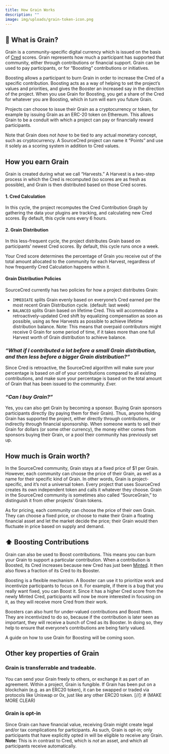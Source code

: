 ```yaml
---
title: How Grain Works
description: ""
image: img/uploads/grain-token-icon.png
---
```

## 🌾 What is Grain?

Grain is a community-specific digital currency which is issued on the basis of [Cred](/docs/beta/cred) scores. Grain represents how much a participant has supported that community, either through contributions or financial support. Grain can be used to pay participants, or for “Boosting” contributions or initiatives. 

Boosting allows a participant to burn Grain in order to increase the Cred of a specific contribution. Boosting acts as a way of helping to set the project’s values and priorities, and gives the Booster an increased say in the direction of the project. When you use Grain for Boosting, you get a share of the Cred for whatever you are Boosting, which in turn will earn you future Grain.

Projects can choose to issue their Grain as a cryptocurrency or token, for example by issuing Grain as an ERC-20 token on Ethereum. This allows Grain to be a conduit with which a project can pay or financially reward participants.

Note that Grain does not _have_ to be tied to any actual monetary concept, such as cryptocurrency. A SourceCred project can name it “Points” and use it solely as a scoring system in addition to Cred values.

## How you earn Grain

Grain is created during what we call “Harvests.” A Harvest is a two-step process in which the Cred is recomputed (so scores are as fresh as possible), and Grain is then distributed based on those Cred scores.

#### 1. Cred Calculation
In this cycle, the project recomputes the Cred Contribution Graph by gathering the data your plugins are tracking, and calculating new Cred scores. By default, this cycle runs every 6 hours.

#### 2. Grain Distribution
In this less-frequent cycle, the project distributes Grain based on participants’ newest Cred scores. By default, this cycle runs once a week.

Your Cred score determines the percentage of Grain you receive out of the total amount allocated to the community for each Harvest, regardless of how frequently Cred Calculation happens within it. 

#### Grain Distribution Policies
SourceCred currently has two policies for how a project distributes Grain:

- `IMMEDIATE` splits Grain evenly based on everyone’s Cred earned per the most recent Grain Distribution cycle. (default: last week)
- `BALANCED` splits Grain based on lifetime Cred. This will accommodate a retroactively-updated Cred shift by equalizing compensation as soon as possible, using as few Harvests as possible to achieve lifetime distribution balance. Note: This means that overpaid contributors might receive 0 Grain for some period of time, if it takes more than one full Harvest worth of Grain distribution to achieve balance.


### _“What if I contributed a lot before a small Grain distribution, and then less before a bigger Grain distribution?”_

Since Cred is retroactive, the SourceCred algorithm will make sure your percentage is based on _all_ of your contributions compared to all existing contributions, and make sure your percentage is based on the total amount of Grain that has been issued to the community. _Ever._ 

### _“Can I buy Grain?”_

Yes, you can also get Grain by becoming a sponsor. Buying Grain sponsors participants directly (by paying them for their Grain). Thus, anyone holding Grain has supported the project, either directly through contributions, or indirectly through financial sponsorship. When someone wants to sell their Grain for dollars (or some other currency), the money either comes from sponsors buying their Grain, or a pool their community has previously set up.

## How much is Grain worth?

In the SourceCred community, Grain stays at a fixed price of $1 per Grain. However, each community can choose the price of their Grain, as well as a name for their specific kind of Grain. In other words, Grain is project-specific, and it’s not a universal token. Every project that uses SourceCred creates its own independent token and calls it whatever they choose. Grain in the SourceCred community is sometimes also called “SourceGrain,” to distinguish it from other projects’ Grain tokens.

As for pricing, each community can choose the price of their own Grain. They can choose a fixed price, or choose to make their Grain a floating financial asset and let the market decide the price; their Grain would then fluctuate in price based on supply and demand. 


## ⬆️ Boosting Contributions

Grain can also be used to Boost contributions. This means you can burn your Grain to support a particular contribution. When a contribution is Boosted, its Cred increases because new Cred has just been [Minted](/docs/beta/cred#-cred-minting). It then also flows a fraction of its Cred to its Booster.

Boosting is a flexible mechanism. A Booster can use it to prioritize work and incentivize participants to focus on it. For example, if there is a bug that you really want fixed, you can Boost it. Since it has a higher Cred score from the newly Minted Cred, participants will now be more interested in focusing on it, as they will receive more Cred from their work.

Boosters can also hunt for under-valued contributions and Boost them. They are incentivized to do so, because if the contribution is later seen as important, they will receive a bunch of Cred as its Booster. In doing so, they help to ensure that everyone’s contributions are being fairly valued.

A guide on how to use Grain for Boosting will be coming soon.

## Other key properties of Grain

### Grain is transferrable and tradeable.

You can send your Grain freely to others, or exchange it as part of an agreement. Within a project, Grain is fungible. If Grain has been put on a blockchain (e.g. as an ERC20 token), it can be swapped or traded via protocols like Uniswap or 0x, just like any other ERC20 token. 
[//]: # (MAKE MORE CLEAR)

### Grain is opt-in

Since Grain can have financial value, receiving Grain might create legal and/or tax complications for participants. As such, Grain is opt-in; only participants that have explicitly opted in will be eligible to receive any Grain. **Note:** This is in contrast to Cred, which is _not_ an asset, and which all participants receive automatically.
